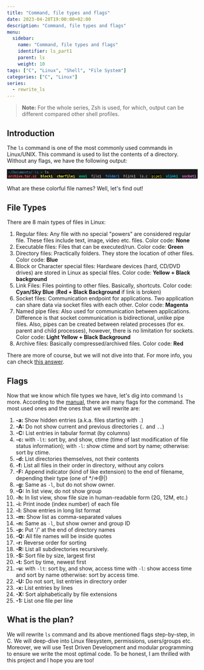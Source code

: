 ```yaml
---
title: "Command, file types and flags"
date: 2023-04-28T19:00:00+02:00
description: "Command, file types and flags"
menu:
  sidebar:
    name: "Command, file types and flags"
    identifier: ls_part1
    parent: ls
    weight: 10
tags: ["C", "Linux", "Shell", "File System"]
categories: ["C", "Linux"]
series: 
  - rewrite_ls
---
```



> **Note:** For the whole series, Zsh is used, for which, output can be different compared other shell profiles.

## Introduction

The `ls` command is one of the most commonly used commands in Linux/UNIX. This command is used to list the contents of a directory. Without any flags, we have the following output:

![Output of 'ls'](ls_output.png)

What are these colorful file names? Well, let's find out!

## File Types

There are 8 main types of files in Linux:

1. Regular files: Any file with no special "powers" are considered regular file. These files include text, image, video etc. files. Color code: **None**
2. Executable files: Files that can be executed/run. Color code: **Green**
3. Directory files: Practically folders. They store the location of other files. Color code: **Blue**
4. Block or Character special files: Hardware devices (hard, CD/DVD drives) are stored in Linux as special files. Color code: **Yellow + Black background**
5. Link Files: Files pointing to other files. Basically, shortcuts. Color code: **Cyan/Sky Blue** (**Red + Black Background** if link is broken)
6. Socket files: Communication endpoint for applications. Two application can share data via socket files with each other. Color code: **Magenta**
7. Named pipe files: Also used for communication between applications. Difference is that socket communication is bidirectional, unlike pipe files. Also, pipes can be created between related processes (for ex. parent and child processes), however, there is no limitation for sockets. Color code: **Light Yellow + Black Background**
8. Archive files: Basically compressed/archived files. Color code: **Red**

There are more of course, but we will not dive into that. For more info, you can check [this answer](https://askubuntu.com/a/884513).

## Flags

Now that we know which file types we have, let's dig into command `ls` more. According to the [manual](https://man7.org/linux/man-pages/man1/ls.1.html), there are many flags for the command. The most used ones and the ones that we will rewrite are:

1. **-a:** Show hidden entries (a.k.a. files starting with `.`)
2. **-A:** Do not show current and previous directories (`.` and `..`)
3. **-C:** List entries in tabular format (by columns)
4. **-c:** with `-lt`: sort by, and show, ctime (time of last modification of file status information); with `-l`: show ctime and sort by name; otherwise: sort by ctime.
5. **-d:** List directories themselves, not their contents
6. **-f:** List all files in their order in directory, without any colors
7. **-F:** Append indicator (kind of like extension) to the end of filename, depending their type (one of */=>@|)
8. **-g:** Same as `-l`, but do not show owner.
9. **-G:** In list view, do not show group
10. **-h:** In list view, show file size in human-readable form (2G, 12M, etc.)
11. **-i:** Print inode (index number) of each file
12. **-l:** Show entries in long list format
13. **-m:** Show list as comma-separated values
14. **-n:** Same as `-l`, but show owner and group ID
15. **-p:** Put '/' at the end of directory names
16. **-Q:** All file names will be inside quotes
17. **-r:** Reverse order for sorting
18. **-R:** List all subdirectories recursively.
19. **-S:** Sort file by size, largest first
20. **-t:** Sort by time, newest first
21. **-u:** with `-lt`: sort by, and show, access time with `-l`: show access time and sort by name otherwise: sort by access time.
22. **-U:** Do not sort, list entries in directory order
23. **-x:** List entries by lines
24. **-X:** Sort alphabetically by file extensions
25. **-1:** List one file per line

## What is the plan?

We will rewrite `ls` command and its above mentioned flags step-by-step, in C. We will deep-dive into Linux filesystem, permissions, users/groups etc. Moreover, we will use Test Driven Development and modular programming to ensure we write the most optimal code. To be honest, I am thrilled with this project and I hope you are too!
